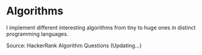 # Algorithms
I implement different interesting algorithms from tiny to huge ones in distinct programming languages. 

Source: HackerRank Algorithm Questions (Updating...)
